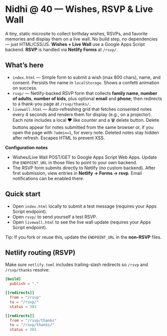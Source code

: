 # Nidhi @ 40 — Wishes, RSVP & Live Wall

A tiny, static microsite to collect birthday wishes, RSVPs, and favorite memories and display them on a live wall. No build step, no dependencies — just HTML/CSS/JS. **Wishes + Live Wall** use a Google Apps Script backend. **RSVP** is handled via **Netlify Forms** at `/rsvp/`.

## What’s here
- `index.html` — Simple form to submit a wish (max 800 chars), name, and consent. Persists the name in `localStorage`. Shows a confetti animation on success.
- `rsvp/` — Netlify-backed RSVP form that collects **family name**, **number of adults**, **number of kids**, plus optional **email** and **phone**; then redirects to a thank-you page at `/rsvp/thanks/`.
- `livewall.html` — Auto-refreshing grid that fetches consented notes every 4 seconds and renders them for display (e.g., on a projector). Each note includes a local ❤️ like counter and a 🗑️ delete button. Delete buttons appear for notes submitted from the same browser or, if you open the page with `?admin=1`, for every note. Deleted notes stay hidden after refresh. Escapes HTML to prevent XSS.

**Configuration notes**
- Wishes/Live Wall POST/GET to Google Apps Script Web Apps. Update the `ENDPOINT_URL` in those files to point to your own backend.
- The RSVP form submits directly to Netlify (no custom backend). After first submission, view entries in **Netlify → Forms → rsvp**. Email notifications can be enabled there.

## Quick start
- Open `index.html` locally to submit a test message (requires your Apps Script endpoint).
- Open `rsvp/` to send yourself a test RSVP.
- Open `livewall.html` to see the live wall update (requires your Apps Script endpoint).

Tip: If you fork or reuse this, update the `ENDPOINT_URL` in the **non-RSVP** files.

## Netlify routing (RSVP)
Make sure `netlify.toml` includes trailing-slash redirects so `/rsvp` and `/rsvp/thanks` resolve:
```toml
[build]
  publish = "."

[[redirects]]
  from = "/rsvp"
  to = "/rsvp/"
  status = 301

[[redirects]]
  from = "/rsvp/thanks"
  to = "/rsvp/thanks/"
  status = 301
